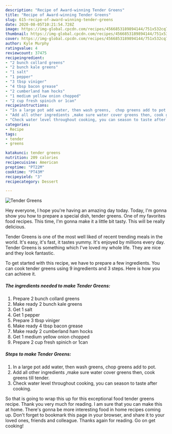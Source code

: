 ```yaml
---
description: "Recipe of Award-winning Tender Greens"
title: "Recipe of Award-winning Tender Greens"
slug: 615-recipe-of-award-winning-tender-greens
date: 2020-08-05T10:21:54.728Z
image: https://img-global.cpcdn.com/recipes/4566853189894144/751x532cq70/tender-greens-recipe-main-photo.jpg
thumbnail: https://img-global.cpcdn.com/recipes/4566853189894144/751x532cq70/tender-greens-recipe-main-photo.jpg
cover: https://img-global.cpcdn.com/recipes/4566853189894144/751x532cq70/tender-greens-recipe-main-photo.jpg
author: Kyle Murphy
ratingvalue: 4
reviewcount: 37475
recipeingredient:
- "2 bunch collard greens"
- "2 bunch kale greens"
- "1 salt"
- "1 pepper"
- "3 tbsp viniger"
- "4 tbsp bacon grease"
- "2 cumberland ham hocks"
- "1 medium yellow onion chopped"
- "2 cup fresh spinich or 1can"
recipeinstructions:
- "In a large pot add water, then wash greens,  chop greens add to pot."
- "Add all other ingredients ,make sure water cover greens then, cook greens till tender."
- "Check water level throughout cooking, you can season to taste after cooking."
categories:
- Recipe
tags:
- tender
- greens

katakunci: tender greens 
nutrition: 209 calories
recipecuisine: American
preptime: "PT22M"
cooktime: "PT43M"
recipeyield: "3"
recipecategory: Dessert

---
```



![Tender Greens](https://img-global.cpcdn.com/recipes/4566853189894144/751x532cq70/tender-greens-recipe-main-photo.jpg)

Hey everyone, I hope you're having an amazing day today. Today, I'm gonna show you how to prepare a special dish, tender greens. One of my favorites food recipes. This time, I'm gonna make it a little bit tasty. This will be really delicious.



Tender Greens is one of the most well liked of recent trending meals in the world. It's easy, it's fast, it tastes yummy. It's enjoyed by millions every day. Tender Greens is something which I've loved my whole life. They are nice and they look fantastic.


To get started with this recipe, we have to prepare a few ingredients. You can cook tender greens using 9 ingredients and 3 steps. Here is how you can achieve it.

<!--inarticleads1-->

##### The ingredients needed to make Tender Greens:

1. Prepare 2 bunch collard greens
1. Make ready 2 bunch kale greens
1. Get 1 salt
1. Get 1 pepper
1. Prepare 3 tbsp viniger
1. Make ready 4 tbsp bacon grease
1. Make ready 2 cumberland ham hocks
1. Get 1 medium yellow onion chopped
1. Prepare 2 cup fresh spinich or 1can




<!--inarticleads2-->

##### Steps to make Tender Greens:

1. In a large pot add water, then wash greens,  chop greens add to pot.
1. Add all other ingredients ,make sure water cover greens then, cook greens till tender.
1. Check water level throughout cooking, you can season to taste after cooking.




So that is going to wrap this up for this exceptional food tender greens recipe. Thank you very much for reading. I am sure that you can make this at home. There's gonna be more interesting food in home recipes coming up. Don't forget to bookmark this page in your browser, and share it to your loved ones, friends and colleague. Thanks again for reading. Go on get cooking!
